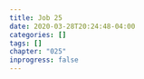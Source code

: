 ```yaml
---
title: Job 25
date: 2020-03-28T20:24:48-04:00
categories: []
tags: []
chapter: "025"
inprogress: false
---
```


